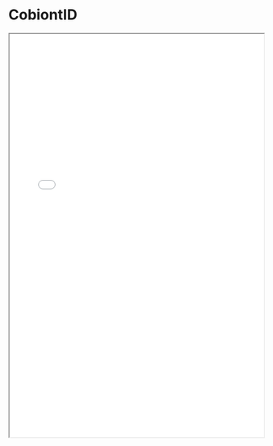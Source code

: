 # CobiontID

<iframe
  src="./examples/cbHylTriq8_scaffolds_multi_select.html"
  style="width:100%; height:800px;"
></iframe>
